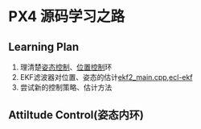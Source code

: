 # PX4 源码学习之路

## Learning Plan

1. 理清楚[姿态控制](https://github.com/TokyoClod/Firmware/tree/master/src/modules/mc_att_control)、[位置控制](https://github.com/TokyoClod/Firmware/blob/master/src/modules/mc_pos_control/mc_pos_control_main.cpp)环
2. EKF滤波器对位置、姿态的估计[ekf2_main.cpp](https://github.com/TokyoClod/Firmware/blob/master/src/modules/ekf2/ekf2_main.cpp),[ecl-ekf](https://github.com/TokyoClod/ecl/tree/c4fc0bb6f8fce94eab9bb810e45df0f785b3c2f6)
3. 尝试新的控制策略、估计方法

## Attiltude Control(姿态内环)

### 
